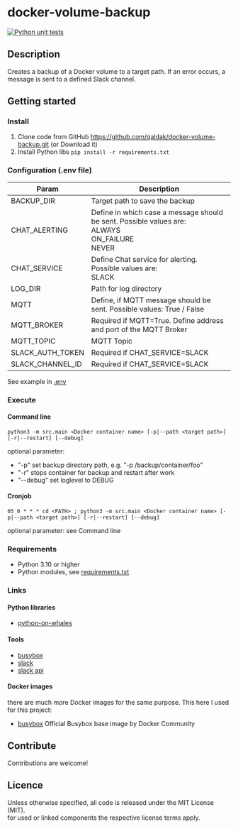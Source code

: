 # docker-volume-backup

[![Python unit tests](https://github.com/qaldak/docker-volume-backup/actions/workflows/python-tests.yml/badge.svg)](https://github.com/qaldak/docker-volume-backup/actions/workflows/python-tests.yml)

## Description

Creates a backup of a Docker volume to a target path.
If an error occurs, a message is sent to a defined Slack channel.

## Getting started

### Install

1. Clone code from GitHub https://github.com/qaldak/docker-volume-backup.git (or Download it)
2. Install Python libs `pip install -r requirements.txt`

### Configuration (.env file)

| Param            | Description                                                                                                |
|------------------|------------------------------------------------------------------------------------------------------------|
| BACKUP_DIR       | Target path to save the backup                                                                             |      
| CHAT_ALERTING    | Define in which case a message should be sent. Possible values are: <br> ALWAYS <br> ON_FAILURE <br> NEVER |
| CHAT_SERVICE     | Define Chat service for alerting. Possible values are: <br> SLACK                                          |
| LOG_DIR          | Path for log directory                                                                                     |
| MQTT             | Define, if MQTT message should be sent. Possible values: True / False                                      |
| MQTT_BROKER      | Required if MQTT=True. Define address and port of the MQTT Broker                                          |
| MQTT_TOPIC       | MQTT Topic                                                                                                 |
| SLACK_AUTH_TOKEN | Required if CHAT_SERVICE=SLACK                                                                             |
| SLACK_CHANNEL_ID | Required if CHAT_SERVICE=SLACK                                                                             |

See example in [.env](.env)

### Execute

#### Command line

`python3 -m src.main <Docker container name> [-p|--path <target path>] [-r|--restart] [--debug]`

optional parameter:

* "-p" set backup directory path, e.g. "-p /backup/container/foo"
* "-r" stops container for backup and restart after work
* "--debug" set loglevel to DEBUG

#### Cronjob

`05 0 * * * cd <PATH> ; python3 -m src.main <Docker container name> [-p|--path <target path>] [-r|--restart] [--debug]`

optional parameter: see Command line

### Requirements

* Python 3.10 or higher
* Python modules, see [requirements.txt](requirements.txt)

### Links

#### Python libraries

* [python-on-whales](https://github.com/gabrieldemarmiesse/python-on-whales)

#### Tools

* [busybox](https://busybox.net/)
* [slack](https://slack.com)
* [slack api](https://slack.dev)

#### Docker images

there are much more Docker images for the same purpose. This here I used for this project:<br>

* [busybox](https://hub.docker.com/_/busybox) Official Busybox base image by Docker Community

## Contribute

Contributions are welcome!

## Licence

Unless otherwise specified, all code is released under the MIT License (MIT).<br>
for used or linked components the respective license terms apply.
